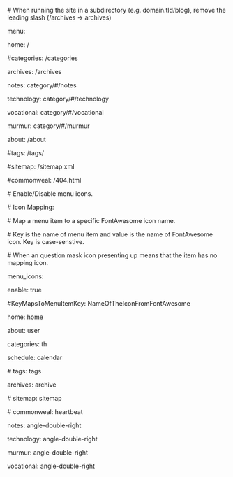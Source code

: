 \# When running the site in a subdirectory (e.g. domain.tld/blog), remove the leading slash (/archives -> archives)

menu:

  home: /

  \#categories: /categories

  archives: /archives

  notes: category/#/notes

  technology: category/#/technology

  vocational: category/#/vocational

  murmur: category/#/murmur

  about: /about

  \#tags: /tags/

  \#sitemap: /sitemap.xml

  \#commonweal: /404.html







\# Enable/Disable menu icons.

\# Icon Mapping:

\#   Map a menu item to a specific FontAwesome icon name.

\#   Key is the name of menu item and value is the name of FontAwesome icon. Key is case-senstive.

\#   When an question mask icon presenting up means that the item has no mapping icon.

menu_icons:

  enable: true

  \#KeyMapsToMenuItemKey: NameOfTheIconFromFontAwesome

  home: home

  about: user

  categories: th

  schedule: calendar

\# tags: tags

  archives: archive

\# sitemap: sitemap

\# commonweal: heartbeat

  notes: angle-double-right

  technology: angle-double-right

  murmur: angle-double-right

  vocational: angle-double-right